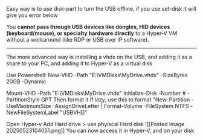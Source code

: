 
Easy way is to use disk-part to turn the USB offline, if you use set-disk it will give you error below

You **cannot pass through USB devices like dongles, HID devices (keyboard/mouse), or specialty hardware directly** to a Hyper-V VM without a workaround (like RDP or USB over IP software).

-----------

The more advanced way is installing a vhdx on the USB, and adding it as a share to your PC, and adding it to Hyper-V as a virtual disk

Use Powershell:
New-VHD -Path "E:\VMDisks\MyDrive.vhdx" -SizeBytes 20GB -Dynamic

Mount-VHD -Path "E:\VMDisks\MyDrive.vhdx"
Initialize-Disk -Number # -PartitionStyle GPT
Then format it
If lazy, use this to format "New-Partition -UseMaximumSize -AssignDriveLetter |
  Format-Volume -FileSystem NTFS -NewFileSystemLabel "USBVHD"

Open Hyper-v
Add Hard drive > use phyiscal Hard disk
![[Pasted image 20250523104051.png]]
You can now access it in Hyper-V, and on your disk